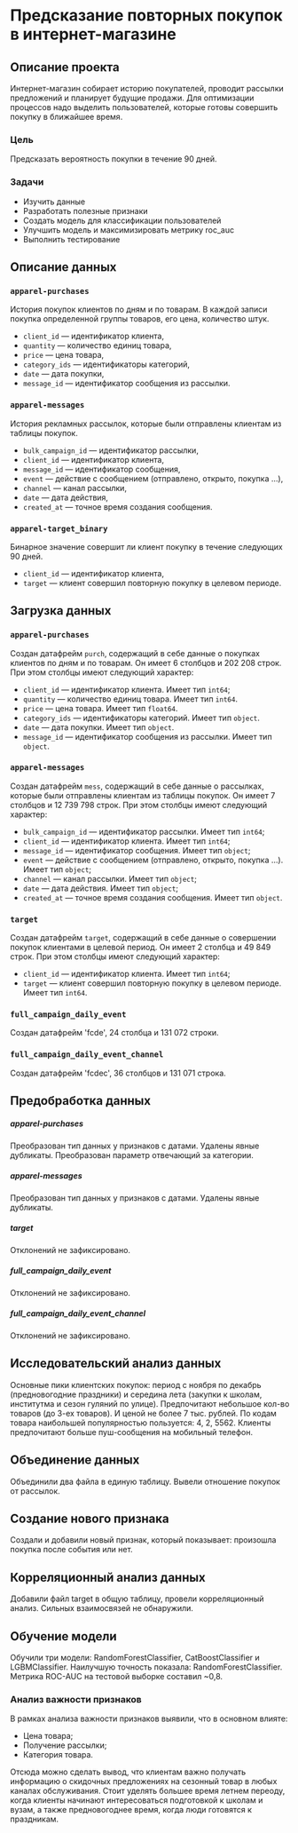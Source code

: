 # Предсказание повторных покупок в интернет-магазине

## Описание проекта

Интернет-магазин собирает историю покупателей, проводит рассылки предложений и планирует будущие продажи. Для оптимизации процессов надо выделить пользователей, которые готовы совершить покупку в ближайшее время.

### Цель

Предсказать вероятность покупки в течение 90 дней.

### Задачи

- Изучить данные
- Разработать полезные признаки
- Создать модель для классификации пользователей
- Улучшить модель и максимизировать метрику roc_auc
- Выполнить тестирование

## Описание данных

### `apparel-purchases`

История покупок клиентов по дням и по товарам. В каждой записи покупка определенной группы товаров, его цена, количество штук.

- `client_id` — идентификатор клиента,
- `quantity` — количество единиц товара,
- `price` — цена товара,
- `category_ids` — идентификаторы категорий,
- `date` — дата покупки,
- `message_id` — идентификатор сообщения из рассылки.

### `apparel-messages`

История рекламных рассылок, которые были отправлены клиентам из таблицы покупок.

- `bulk_campaign_id` — идентификатор рассылки,
- `client_id` — идентификатор клиента,
- `message_id` — идентификатор сообщения,
- `event` — действие с сообщением (отправлено, открыто, покупка …),
- `channel` — канал рассылки,
- `date` — дата действия,
- `created_at` — точное время создания сообщения.

### `apparel-target_binary`

Бинарное значение совершит ли клиент покупку в течение следующих 90 дней.
- `client_id` — идентификатор клиента,
- `target` — клиент совершил повторную покупку в целевом периоде.

## Загрузка данных

### `apparel-purchases`

Создан датафрейм `purch`, содержащий в себе данные о покупках клиентов по дням и по товарам. Он имеет 6 столбцов и 202 208 строк. При этом столбцы имеют следующий характер:

- `client_id` — идентификатор клиента. Имеет тип `int64`;
- `quantity` — количество единиц товара. Имеет тип `int64`.
- `price` — цена товара. Имеет тип `float64`.
- `category_ids` — идентификаторы категорий. Имеет тип `object`.
- `date` — дата покупки. Имеет тип `object`.
- `message_id` — идентификатор сообщения из рассылки. Имеет тип `object`.

### `apparel-messages`

Создан датафрейм `mess`, содержащий в себе данные о рассылках, которые были отправлены клиентам из таблицы покупок. Он имеет 7 столбцов и 12 739 798 строк. При этом столбцы имеют следующий характер:

- `bulk_campaign_id` — идентификатор рассылки. Имеет тип `int64`;
- `client_id` — идентификатор клиента. Имеет тип `int64`;
- `message_id` — идентификатор сообщения. Имеет тип `object`;
- `event` — действие с сообщением (отправлено, открыто, покупка …). Имеет тип `object`;
- `channel` — канал рассылки. Имеет тип `object`;
- `date` — дата действия. Имеет тип `object`;
- `created_at` — точное время создания сообщения. Имеет тип `object`.

### `target`

Создан датафрейм `target`, содержащий в себе данные о совершении покупок клиентами в целевой период. Он имеет 2 столбца и 49 849 строк. При этом столбцы имеют следующий характер:

- `client_id` — идентификатор клиента. Имеет тип `int64`;
- `target` — клиент совершил повторную покупку в целевом периоде. Имеет тип `int64`.

### `full_campaign_daily_event`

Создан датафрейм 'fcde', 24 столбца и 131 072 строки.

### `full_campaign_daily_event_channel`

Создан датафрейм 'fcdeс', 36 столбцов и 131 071 строка.

## Предобработка данных

##### apparel-purchases
Преобразован тип данных у признаков с датами. Удалены явные дубликаты. Преобразован параметр отвечающий за категории.

##### apparel-messages
Преобразован тип данных у признаков с датами. Удалены явные дубликаты.

##### target
Отклонений не зафиксировано.

##### full_campaign_daily_event
Отклонений не зафиксировано.

##### full_campaign_daily_event_channel
Отклонений не зафиксировано.

## Исследовательский анализ данных

Основные пики клиентских покупок: период с ноября по декабрь (предновогодние праздники) и середина лета (закупки к школам, институтма и сезон гуляний по улице). Предпочитают небольшое кол-во товаров (до 3-ех товаров). И ценой не более 7 тыс. рублей. По кодам товара наибольшей популярностью пользуется: 4, 2, 5562. Клиенты предпочитают больше пуш-сообщения на мобильный телефон.

## Объединение данных

Объединили два файла в единую таблицу. Вывели отношение покупок от рассылок.

## Создание нового признака

Создали и добавили новый признак, который показывает: произошла покупка после события или нет.

## Корреляционный анализ данных

Добавили файл target в общую таблицу, провели корреляционный анализ. Сильных взаимосвязей не обнаружили.

## Обучение модели

Обучили три модели: RandomForestClassifier, CatBoostClassifier и LGBMClassifier. Наилучшую точность показала: RandomForestClassifier. Метрика ROC-AUC на тестовой выборке составил ~0,8.


### Анализ важности признаков

В рамках анализа важности признаков выявили, что в основном влияте:
- Цена товара;
- Получение рассылки;
- Категория товара.

Отсюда можно сделать вывод, что клиентам важно получать информацию о скидочных предложениях на сезонный товар в любых каналах обслуживания. Стоит уделять большее время летнем переоду, когда клиенты начинают интересоваться подготовкой к школам и вузам, а также предновогоднее время, когда люди готовятся к праздникам.
